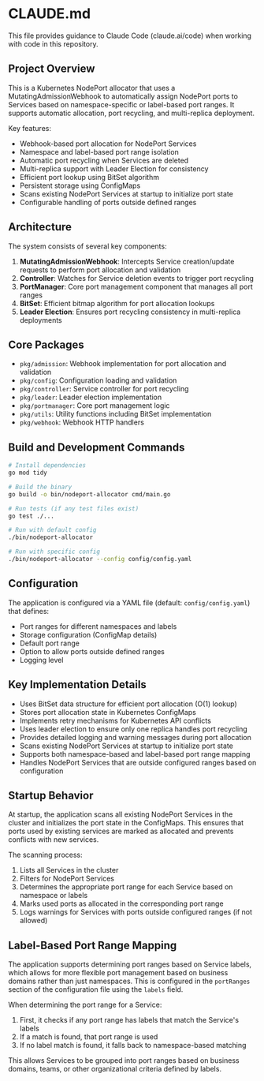 # CLAUDE.md

This file provides guidance to Claude Code (claude.ai/code) when working with code in this repository.

## Project Overview

This is a Kubernetes NodePort allocator that uses a MutatingAdmissionWebhook to automatically assign NodePort ports to Services based on namespace-specific or label-based port ranges. It supports automatic allocation, port recycling, and multi-replica deployment.

Key features:
- Webhook-based port allocation for NodePort Services
- Namespace and label-based port range isolation
- Automatic port recycling when Services are deleted
- Multi-replica support with Leader Election for consistency
- Efficient port lookup using BitSet algorithm
- Persistent storage using ConfigMaps
- Scans existing NodePort Services at startup to initialize port state
- Configurable handling of ports outside defined ranges

## Architecture

The system consists of several key components:

1. **MutatingAdmissionWebhook**: Intercepts Service creation/update requests to perform port allocation and validation
2. **Controller**: Watches for Service deletion events to trigger port recycling
3. **PortManager**: Core port management component that manages all port ranges
4. **BitSet**: Efficient bitmap algorithm for port allocation lookups
5. **Leader Election**: Ensures port recycling consistency in multi-replica deployments

## Core Packages

- `pkg/admission`: Webhook implementation for port allocation and validation
- `pkg/config`: Configuration loading and validation
- `pkg/controller`: Service controller for port recycling
- `pkg/leader`: Leader election implementation
- `pkg/portmanager`: Core port management logic
- `pkg/utils`: Utility functions including BitSet implementation
- `pkg/webhook`: Webhook HTTP handlers

## Build and Development Commands

```bash
# Install dependencies
go mod tidy

# Build the binary
go build -o bin/nodeport-allocator cmd/main.go

# Run tests (if any test files exist)
go test ./...

# Run with default config
./bin/nodeport-allocator

# Run with specific config
./bin/nodeport-allocator --config config/config.yaml
```

## Configuration

The application is configured via a YAML file (default: `config/config.yaml`) that defines:
- Port ranges for different namespaces and labels
- Storage configuration (ConfigMap details)
- Default port range
- Option to allow ports outside defined ranges
- Logging level

## Key Implementation Details

- Uses BitSet data structure for efficient port allocation (O(1) lookup)
- Stores port allocation state in Kubernetes ConfigMaps
- Implements retry mechanisms for Kubernetes API conflicts
- Uses leader election to ensure only one replica handles port recycling
- Provides detailed logging and warning messages during port allocation
- Scans existing NodePort Services at startup to initialize port state
- Supports both namespace-based and label-based port range mapping
- Handles NodePort Services that are outside configured ranges based on configuration

## Startup Behavior

At startup, the application scans all existing NodePort Services in the cluster and initializes the port state in the ConfigMaps. This ensures that ports used by existing services are marked as allocated and prevents conflicts with new services.

The scanning process:
1. Lists all Services in the cluster
2. Filters for NodePort Services
3. Determines the appropriate port range for each Service based on namespace or labels
4. Marks used ports as allocated in the corresponding port range
5. Logs warnings for Services with ports outside configured ranges (if not allowed)

## Label-Based Port Range Mapping

The application supports determining port ranges based on Service labels, which allows for more flexible port management based on business domains rather than just namespaces. This is configured in the `portRanges` section of the configuration file using the `labels` field.

When determining the port range for a Service:
1. First, it checks if any port range has labels that match the Service's labels
2. If a match is found, that port range is used
3. If no label match is found, it falls back to namespace-based matching

This allows Services to be grouped into port ranges based on business domains, teams, or other organizational criteria defined by labels.